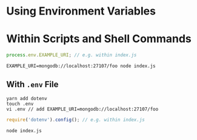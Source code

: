 # Using Environment Variables

# Within Scripts and Shell Commands

```javascript
process.env.EXAMPLE_URI; // e.g. within index.js
```

```shell
EXAMPLE_URI=mongodb://localhost:27107/foo node index.js
```

## With `.env` File

```shell
yarn add dotenv
touch .env
vi .env // add EXAMPLE_URI=mongodb://localhost:27107/foo
```

```javascript
require('dotenv').config(); // e.g. within index.js
```

```shell
node index.js
```
